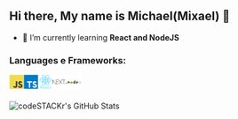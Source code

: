 ## Hi there, My name is Michael(Mixael) 👋

- 🌱 I’m currently learning **React and NodeJS**

<!--

Here are some ideas to get you started:

- 🔭 I’m currently working on ...
- 🌱 I’m currently learning ...
- 👯 I’m looking to collaborate on ...
- 🤔 I’m looking for help with ...
- 💬 Ask me about ...
- 📫 How to reach me: ...
- 😄 Pronouns: ...
- ⚡ Fun fact: ...
-->

### Languages e Frameworks:

<img align="left" alt="JavaScript" width="26px" src="https://raw.githubusercontent.com/devicons/devicon/master/icons/javascript/javascript-original.svg" />
<img align="left" alt="TypeScript" width="26px" src="https://raw.githubusercontent.com/devicons/devicon/master/icons/typescript/typescript-original.svg" />
<img align="left" alt="React" width="26px" src="https://raw.githubusercontent.com/devicons/devicon/master/icons/react/react-original-wordmark.svg" />
<img align="left" alt="Next" width="26px" src="https://raw.githubusercontent.com/devicons/devicon/master/icons/nextjs/nextjs-original-wordmark.svg"/>
<img align="left" alt="Nodejs" width="26px" src="https://raw.githubusercontent.com/devicons/devicon/master/icons/nodejs/nodejs-original-wordmark.svg" />


<br><br>

<img align="left" alt="codeSTACKr's GitHub Stats" src="https://github-readme-stats.vercel.app/api/top-langs/?username=michaelMoura&hide=html&layout=compact&theme=default" />
